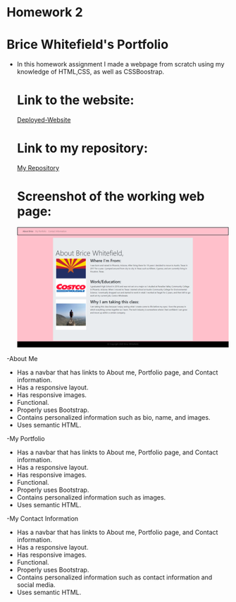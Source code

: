 # Homework 2
# Brice Whitefield's Portfolio
* In this homework assignment I made a webpage from scratch using my knowledge of HTML,CSS, as well as CSSBoostrap.
    
    # Link to the website:
    [Deployed-Website](https://swagmaster678.github.io/Brice-White-Field-Portfolio/)
    
    # Link to my repository:
    [My Repository](https://github.com/swagmaster678/Brice-White-Field-Portfolio)

    # Screenshot of the working web page:
    ![Horeison-Website](images/_C__Users_brice_Desktop_homework_swagmaster.github.io_index.html.png)

 
-About Me 
* Has a navbar that has linkts to About me, Portfolio page, and Contact information.
* Has a responsive layout.
* Has responsive images.
* Functional.
* Properly uses Bootstrap.
* Contains personalized information such as bio, name, and images.
* Uses semantic HTML.


-My Portfolio 
* Has a navbar that has linkts to About me, Portfolio page, and Contact         information.
* Has a responsive layout.
* Has responsive images.
* Functional.
* Properly uses Bootstrap.
* Contains personalized information such as images.
* Uses semantic HTML.

-My Contact Information
* Has a navbar that has linkts to About me, Portfolio page, and Contact information.
* Has a responsive layout.
* Has responsive images.
* Functional.
* Properly uses Bootstrap.
* Contains personalized information such as contact information and social media.
* Uses semantic HTML.


